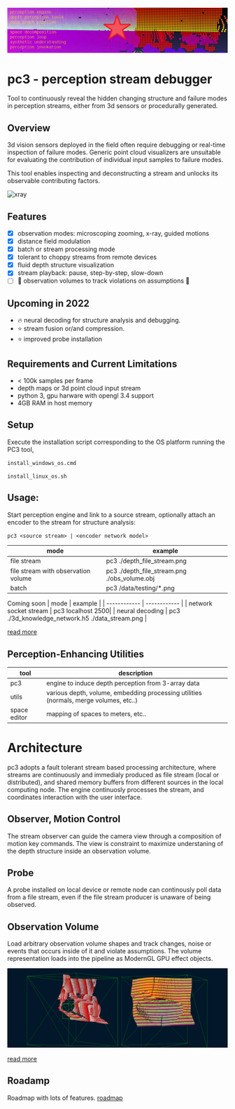 ![perc3ption](/docs/perc_vision.png)

# pc3 - perception stream debugger 
Tool to continuously reveal the hidden changing structure and failure modes in perception streams, either from 3d sensors or procedurally generated. 

## Overview
3d vision sensors deployed in the field often require debugging or real-time inspection of failure modes. Generic point cloud visualizers are unsuitable for evaluating the contribution of individual input samples to failure modes.

This tool enables inspecting and deconstructing a stream and unlocks its observable contributing factors.  

![xray](https://user-images.githubusercontent.com/10095423/103164670-27641f80-47c3-11eb-93bc-e81bda8b871d.png)

## Features
- [x] observation modes: microscoping zooming, x-ray, guided motions
- [x] distance field modulation
- [x] batch or stream processing mode
- [x] tolerant to choppy streams from remote devices
- [x] fluid depth structure visualization
- [x] stream playback: pause, step-by-step, slow-down
- [ ] :rocket: observation volumes to track violations on assumptions :rocket:
 
## Upcoming in 2022
- 🔥 neural decoding for structure analysis and debugging. 
- :star: stream fusion or/and compression. 
- :star: improved probe installation

## Requirements and Current Limitations
*  < 100k samples per frame
* depth maps or 3d point cloud input stream
* python 3, gpu harware with opengl 3.4 support
* 4GB RAM in host memory

## Setup
Execute the installation script corresponding to the OS platform running the PC3 tool, 

```
install_windows_os.cmd
```
```
install_linux_os.sh
```


## Usage:
Start perception engine and link to a source stream, optionally attach an encoder to the stream for structure analysis:
```
pc3 <source stream> | <encoder network model>
```

|  mode    | example | 
| ------------ | ------------ |
| file stream     | pc3 ./depth_file_stream.png |
| file stream with observation volume | pc3 ./depth_file_stream.png ./obs_volume.obj |
| batch      | pc3 /data/testing/*.png |

Coming soon 
|  mode    | example | 
| ------------ | ------------ |
| network socket stream   | pc3 localhost 2500|
| neural decoding | pc3 ./3d_knowledge_network.h5 ./data_stream.png |

[read more](./docs/readme_pc3_gpu.md)

## Perception-Enhancing Utilities
| tool      | description  | 
| ------------ | ------------ |
| pc3              | engine to induce depth perception from 3-array data |
| utils        | various depth, volume, embedding processing utilities (normals, merge volumes, etc..) |
| space editor | mapping of spaces to meters, etc.. |


# Architecture
pc3 adopts a fault tolerant stream based processing architecture, where streams are continuously and immedialy produced as file stream (local or distributed), and shared memory buffers from different sources in the local computing node. The engine continuosly processes the stream, and coordinates interaction with the user interface. 

## Observer, Motion Control
The stream observer can guide the camera view through a composition of motion key commands. The view is constraint to maximize understaning of the depth structure inside an observation volume. 

## Probe
A probe installed on local device or remote node can continously poll data from a file stream, even if the file stream producer is unaware of being observed. 

## Observation Volume
Load arbitrary observation volume shapes and track changes, noise or events that occurs inside of it and violate assumptions.  The volume representation loads into the pipeline as ModernGL GPU effect objects.

![perc3ption](/docs/pc3_stream.png)



[read more](./docs/architecture.md)


## Roadamp
Roadmap with lots of features.
[roadmap](/docs/roadmap.md)





